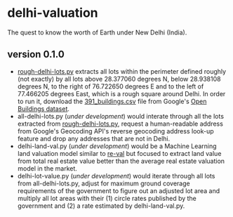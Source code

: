 # delhi-valuation
The quest to know the worth of Earth under New Delhi (India).
## version 0.1.0
- [rough-delhi-lots.py](https://github.com/vinamrsachdeva/delhi-valuation/blob/main/rough_delhi_lots.py) extracts all lots within the perimeter defined roughly (not exactly) by all lots above 28.377060 degrees N, below 28.938108 degrees N, to the right of 76.722650 degrees E and to the left of 77.466205 degrees East, which is a rough square around Delhi. In order to run it, download the [391_buildings.csv](https://storage.googleapis.com/open-buildings-data/v3/polygons_s2_level_4_gzip/391_buildings.csv.gz) file from Google's [Open Buildings dataset](https://sites.research.google/open-buildings/#download).
- all-delhi-lots.py (*under development*) would interate through all the lots extracted from [rough-delhi-lots.py](https://github.com/vinamrsachdeva/delhi-valuation/blob/main/rough_delhi_lots.py), request a human-readable address from Google's Geocoding API's reverse geocoding address look-up feature and drop any addresses that are not in Delhi.
- delhi-land-val.py (*under development*) would be a Machine Learning land valuation model similar to [re-val](https://github.com/vinamrsachdeva/re-val/blob/main/notebooks/test.ipynb) but focused to extract land value from total real estate value better than the average real estate valuation model in the market.
- delhi-lot-value.py (*under development*) would iterate through all lots from all-delhi-lots.py, adjust for maximum ground coverage requirements of the government to figure out an adjusted lot area and multiply all lot areas with their (1) circle rates published by the government and (2) a rate estimated by delhi-land-val.py.
